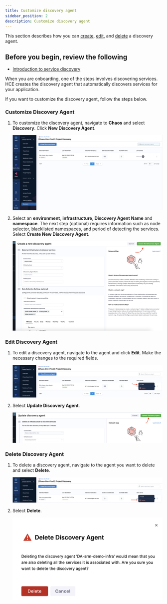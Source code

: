 ```yaml
---
title: Customize discovery agent
sidebar_position: 2
description: Customize discovery agent
---
```


This section describes how you can [create](#customize-discovery-agent), [edit](#edit-discovery-agent), and [delete](#delete-discovery-agent) a discovery agent.

## Before you begin, review the following

- [Introduction to service discovery](/docs/chaos-engineering/features/service-discovery/intro-service-discovery.md)

When you are onboarding, one of the steps involves discovering services. HCE creates the discovery agent that automatically discovers services for your application.

If you want to customize the discovery agent, follow the steps below.

### Customize Discovery Agent

1. To customize the discovery agent, navigate to **Chaos** and select **Discovery**. Click **New Discovery Agent**.

    ![](./static/usage/discovery.png)

2. Select an **environment**, **infrastructure**, **Discovery Agent Name** and **namespace**. The next step (optional) requires information such as node selector, blacklisted namespaces, and period of detecting the services. Select **Create New Discovery Agent**.

    ![](./static/usage/add-details-discovery.png)

### Edit Discovery Agent

1. To edit a discovery agent, navigate to the agent and click **Edit**. Make the necessary changes to the required fields.

    ![](./static/usage/edit-dis-agent-1.png)

2. Select **Update Discovery Agent**.

    ![](./static/usage/edit-details-discovery.png)

### Delete Discovery Agent

1. To delete a discovery agent, navigate to the agent you want to delete and select **Delete**.

    ![](./static/usage/delete-1.png)

2. Select **Delete**.

    ![](./static/usage/confirm-2.png)
